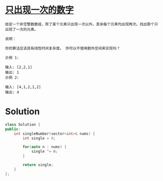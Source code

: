 # [只出现一次的数字](https://leetcode-cn.com/problems/single-number/)

```
给定一个非空整数数组，除了某个元素只出现一次以外，其余每个元素均出现两次。找出那个只出现了一次的元素。

说明：

你的算法应该具有线性时间复杂度。 你可以不使用额外空间来实现吗？

示例 1:

输入: [2,2,1]
输出: 1
示例 2:

输入: [4,1,2,1,2]
输出: 4
```


# Solution

```cpp
class Solution {
public:
    int singleNumber(vector<int>& nums) {
        int single = 0;

        for(auto n : nums) {
            single ^= n;
        }

        return single;
    }
};
```

